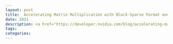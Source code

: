 ```yaml
---
layout: post
title:  Accelerating Matrix Multiplication with Block-Sparse Format and Tensor Cores
date: 2021
description: <a href="https://developer.nvidia.com/blog/accelerating-matrix-multiplication-with-block-sparse-format-and-nvidia-tensor-cores/">link</a>
tags:
categories:
---
```

